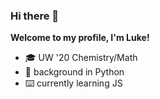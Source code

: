 ### Hi there 👋
**Welcome to my profile, I'm Luke!**
- 🎓 UW '20 Chemistry/Math
- 🐍 background in Python
- ⌨️ currently learning JS
